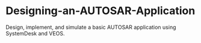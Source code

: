 # Designing-an-AUTOSAR-Application
Design, implement, and simulate a basic AUTOSAR application using SystemDesk and VEOS.
